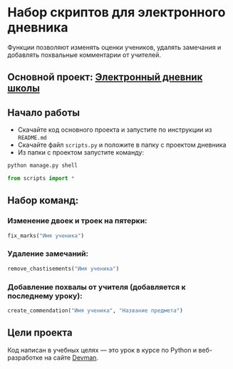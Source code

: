 # Набор скриптов для электронного дневника

Функции позволяют изменять оценки учеников, удалять замечания и добавлять похвальные комментарии от учителей.

## Основной проект: [Электронный дневник школы](https://github.com/devmanorg/e-diary)

## Начало работы

- Скачайте код основного проекта и запустите по инструкции из `README.md`
- Скачайте файл `scripts.py` и положите в папку с проектом дневника
- Из папки с проектом запустите команду:
```bash
python manage.py shell
```
```python
from scripts import *
```

## Набор команд:
### Изменение двоек и троек на пятерки:
```python
fix_marks("Имя ученика")
``` 
### Удаление замечаний:
```python
remove_chastisements("Имя ученика")
```
### Добавление похвалы от учителя (добавляется к последнему уроку):
```python
create_commendation("Имя ученика", "Название предмета")
```

## Цели проекта

Код написан в учебных целях — это урок в курсе по Python и веб-разработке на сайте [Devman](https://dvmn.org).

